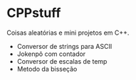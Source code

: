 # CPPstuff
Coisas aleatórias e mini projetos em C++.

- Conversor de strings para ASCII
- Jokenpô com contador
- Conversor de escalas de temp
- Metodo da bisseção
